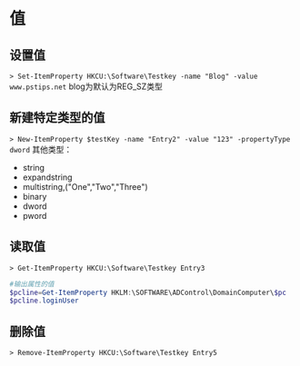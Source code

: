 # 值

## 设置值
`> Set-ItemProperty HKCU:\Software\Testkey -name "Blog" -value www.pstips.net`
blog为默认为REG_SZ类型
## 新建特定类型的值

 `> New-ItemProperty $testKey -name "Entry2" -value "123" -propertyType dword`
其他类型：

- string
- expandstring
- multistring,("One","Two","Three")
- binary
- dword
- pword

## 读取值

`> Get-ItemProperty HKCU:\Software\Testkey Entry3`

```powershell
#输出属性的值
$pcline=Get-ItemProperty HKLM:\SOFTWARE\ADControl\DomainComputer\$pc 
$pcline.loginUser
```



## 删除值

`> Remove-ItemProperty HKCU:\Software\Testkey Entry5 `